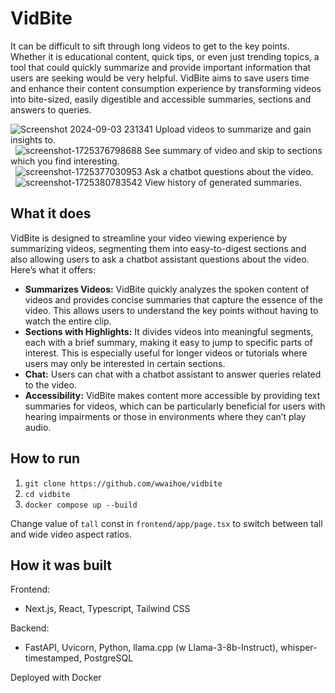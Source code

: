 # VidBite
It can be difficult to sift through long videos to get to the key points. 
Whether it is educational content, quick tips, or even just trending topics, a tool that could quickly summarize and provide important information that users are seeking would be very helpful. 
VidBite aims to save users time and enhance their content consumption experience by transforming videos into bite-sized, easily digestible and accessible summaries, sections and answers to queries.

![Screenshot 2024-09-03 231341](https://github.com/user-attachments/assets/d4f4bdf9-806d-48c4-9454-fba329ee773f)
Upload videos to summarize and gain insights to.\
&nbsp;
![screenshot-1725376798688](https://github.com/user-attachments/assets/84da9bc3-2e55-46c8-be9d-9bf1b49f4c85)
See summary of video and skip to sections which you find interesting.\
&nbsp;
![screenshot-1725377030953](https://github.com/user-attachments/assets/a96e2b06-9aca-45dc-9d42-1e5203999463)
Ask a chatbot questions about the video.\
&nbsp;
![screenshot-1725380783542](https://github.com/user-attachments/assets/803f3393-8abc-4414-9c54-771be1d63b3d)
View history of generated summaries.

## What it does
VidBite is designed to streamline your video viewing experience by summarizing videos, segmenting them into easy-to-digest sections and also allowing users to ask a chatbot assistant questions about the video. 
Here’s what it offers: 
- **Summarizes Videos:** VidBite quickly analyzes the spoken content of videos and provides concise summaries that capture the essence of the video. This allows users to understand the key points without having to watch the entire clip.
- **Sections with Highlights:** It divides videos into meaningful segments, each with a brief summary, making it easy to jump to specific parts of interest. This is especially useful for longer videos or tutorials where users may only be interested in certain sections.
- **Chat:** Users can chat with a chatbot assistant to answer queries related to the video.
- **Accessibility:** VidBite makes content more accessible by providing text summaries for videos, which can be particularly beneficial for users with hearing impairments or those in environments where they can’t play audio.

## How to run
1. `git clone https://github.com/wwaihoe/vidbite`
2. `cd vidbite`
3. `docker compose up --build`

Change value of `tall` const in `frontend/app/page.tsx` to switch between tall and wide video aspect ratios.

## How it was built
Frontend:
- Next.js, React, Typescript, Tailwind CSS

Backend:
- FastAPI, Uvicorn, Python, llama.cpp (w Llama-3-8b-Instruct), whisper-timestamped, PostgreSQL 

Deployed with Docker

